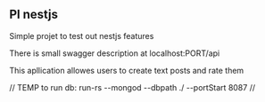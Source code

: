 <h2>Pl nestjs</h2>

<p>Simple projet to test out nestjs features</p>

<p>There is small swagger description at localhost:PORT/api</p>

<p>This apllication allowes users to create text posts and rate them</p>

// TEMP to run db: run-rs --mongod --dbpath ./ --portStart 8087 // 